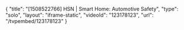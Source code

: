 {
    "title": "[1508522766] HSN | Smart Home: Automotive Safety",
    "type": "solo",
    "layout": "iframe-static",
    "videoId": "123178123",
    "url": "\/tvpembed\/123178123"
}